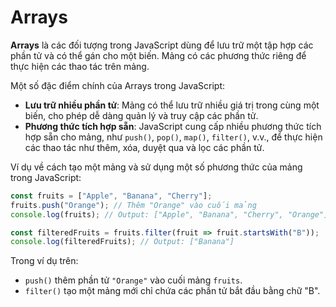 # Arrays

**Arrays** là các đối tượng trong JavaScript dùng để lưu trữ một tập hợp các phần tử và có thể gán cho một biến. Mảng có các phương thức riêng để thực hiện các thao tác trên mảng.

Một số đặc điểm chính của Arrays trong JavaScript:

- **Lưu trữ nhiều phần tử**: Mảng có thể lưu trữ nhiều giá trị trong cùng một biến, cho phép dễ dàng quản lý và truy cập các phần tử.
- **Phương thức tích hợp sẵn**: JavaScript cung cấp nhiều phương thức tích hợp sẵn cho mảng, như `push()`, `pop()`, `map()`, `filter()`, v.v., để thực hiện các thao tác như thêm, xóa, duyệt qua và lọc các phần tử.

Ví dụ về cách tạo một mảng và sử dụng một số phương thức của mảng trong JavaScript:

```javascript
const fruits = ["Apple", "Banana", "Cherry"];
fruits.push("Orange"); // Thêm "Orange" vào cuối mảng
console.log(fruits); // Output: ["Apple", "Banana", "Cherry", "Orange"]

const filteredFruits = fruits.filter(fruit => fruit.startsWith("B"));
console.log(filteredFruits); // Output: ["Banana"]
```

Trong ví dụ trên:

- `push()` thêm phần tử `"Orange"` vào cuối mảng `fruits`.
- `filter()` tạo một mảng mới chỉ chứa các phần tử bắt đầu bằng chữ "B".
